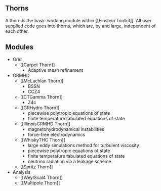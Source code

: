 ## Thorns

A thorn is the basic working module within [[Einstein Toolkit]]. All user supplied code goes into thorns, which are, by and large, independent of each other.

## Modules

- Grid
	- [[Carpet Thorn]]
		- Adaptive mesh refinement
- GRMHD
	- [[McLachlan Thorn]]
		- BSSN
		- CCZ4
	- [[CTGamma Thorn]]
		- Z4c
	- [[GRHydro Thorn]]
		- piecewise polytropic equations of state
		- finite temperature tabulated equations of state
	- [[IllinoisGRMHD Thorn]]
		- magnetohydrodynamical instabilities
		- force-free electrodynamics
	- [[WhiskyTHC Thorn]]
		- large eddy simulations method for turbulent viscosity
		- piecewise polytropic equations of state
		- finite temperature tabulated equations of state
		- neutrino radiation via a leakage scheme
	- [[Spritz Thorn]]
- Analysis
	- [[WeylScal4 Thorn]]
	- [[Multipole Thorn]]